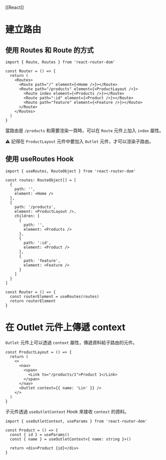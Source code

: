 [[React]]

# 建立路由
## 使用 Routes 和 Route 的方式
```tsx
import { Route, Routes } from 'react-router-dom'

const Router = () => {
  return (
    <Routes>
      <Route path="/" element={<Home />}></Route>
      <Route path="/products" element={<ProductLayout />}>
        <Route index element={<Products />}></Route>
        <Route path=":id" element={<Product />}></Route>
        <Route path="feature" element={<Feature />}></Route>
      </Route>
    </Routes>
  )
}
```

當路由是 `/products` 和需要渲染一頁時，可以在 `Route` 元件上加入 `index` 屬性。

⚠ 記得在 `ProductLayout` 元件中要加入 `Outlet` 元件，才可以渲染子路由。

## 使用 useRoutes Hook
```tsx
import { useRoutes, RouteObject } from 'react-router-dom'

const routes: RouteObject[] = [
  {
    path: '',
    element: <Home />
  },
  {
    path: '/products',
    element: <ProductLayout />,
    children: [
      {
        path: '',
        element: <Products />
      },
      {
        path: ':id',
        element: <Product />
      },
      {
        path: 'feature',
        element: <Feature />
      }
    ]
  }
]

const Router = () => {
  const routerElement = useRoutes(routes)
  return routerElement
}
```

# 在 Outlet 元件上傳遞 context
`Outlet` 元件上可以透過 `context` 屬性，傳遞資料給子路由的元件。
```tsx
const ProductLayout = () => {
  return (
    <>
      <nav>
        <span>
          <Link to="/products/1">Product 1</Link>
        </span>
      </nav>
      <Outlet context={{ name: 'Lin' }} />
    </>
  )
}
```

子元件透過 `useOutletContext` Hook 來接收 `context` 的資料。
```tsx
import { useOutletContext, useParams } from 'react-router-dom'

const Product = () => {
  const { id } = useParams()
  const { name } = useOutletContext<{ name: string }>()

  return <div>Product {id}</div>
}
```